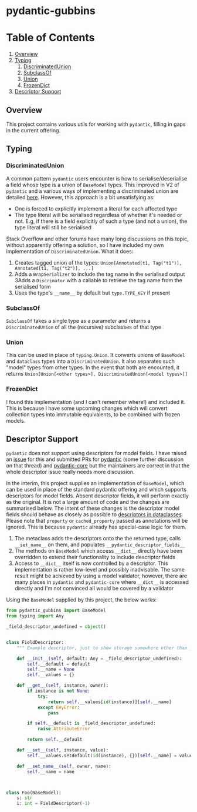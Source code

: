 # pydantic-gubbins

# Table of Contents
1. [Overview](#Overview)
2. [Typing](#Typing)
   1. [DiscriminatedUnion](#DiscriminatedUnion)
   2. [SubclassOf](#SubclassOf)
   3. [Union](#Union)
   4. [FrozenDict](#FrozenDict)
3. [Descriptor Support](#Descriptor-Support)


## Overview

This project contains various utils for working with `pydantic`, filling in gaps in the current offering.

## Typing

### DiscriminatedUnion

A common pattern `pydantic` users encounter is how to serialise/deserialise a field whose type is a union of `BaseModel`
types. This improved in V2 of `pydantic` and a various ways of implementing a discriminated union are detailed
[here](https://docs.pydantic.dev/latest/concepts/unions/#discriminated-unions-with-str-discriminators).
However, this approach is a bit unsatisfying as:

- One is forced to explicitly implement a literal for each affected type
- The type literal will be serialised regardless of whether it's needed or not. E.g, if there is a field explicitly
of such a type (and not a union), the type literal will still be serialised

Stack Overflow and other forums have many long discussions on this topic, without apparently offering a solution, so
I have included my own implementation of `DiscriminatedUnion`. What it does:

1. Creates tagged union of the types: `Union[Annotated[t1, Tag("t1")], Annotated[t1, Tag("t2")], ...]`
2. Adds a `WrapSerializer` to include the tag name in the serialised output
3Adds a `Discrimator` with a callable to retrieve the tag name from the serialised form
4. Uses the type's `__name__` by default but `type.TYPE_KEY` if present

### SubclassOf

`SubclassOf` takes a single type as a parameter and returns a `DiscriminatedUnion` of all the (recursive) subclasses
of that type

### Union

This can be used in place of `typing.Union`. It converts unions of `BaseModel` and `dataclass` types into a
`DiscriminatedUnion`. It also separates such "model" types from other types. In the event that both are encounted,
it returns `Union[Union[<other types>], DiscriminatedUnion[<model types>]]`

### FrozenDict

I found this implementation (and I can't remember where!) and included it. This is because I have some upcoming changes
which will convert collection types into immutable equivalents, to be combined with frozen models.


## Descriptor Support

`pydantic` does not support using descriptors for model fields. I have raised an
[issue](https://github.com/pydantic/pydantic/issues/11148) for this and submitted PRs for
[pydantic](https://github.com/pydantic/pydantic/pull/11176) (some further discussion on that thread) and
[pydantic-core](https://github.com/pydantic/pydantic-core/pull/1592) but the maintainers are correct in that the whole
descriptor issue really needs more discussion.

In the interim, this project supplies an implementation of `BaseModel`, which can be used in
place of the standard pydantic offering and which supports descriptors for model fields. Absent descriptor fields,
it will perform exactly as the original. It is not a large amount of code and the changes are summarised below.
The intent of these changes is the descriptor model fields should behave as closely as possible to [descriptors in
dataclasses](https://docs.python.org/3/library/dataclasses.html#descriptor-typed-fields).
Please note that `property` or `cached_property` passed as annotations will be ignored. This is because `pydantic`
already has special-case logic for them.

1. The metaclass adds the descriptors onto the the returned type, calls `__set_name__` on them,
and populates `__pydantic_descriptor_fields__`
2. The methods on `BaseModel` which access `__dict__` directly have been overridden to extend their functionality
to include descriptor fields
3. Access to `__dict__` itself is now controlled by a descriptor. This implementation is rather low-level and possibly
inadvisable. The same result might be achieved by using a model validator, however, there are many places
in `pydantic` and `pydantic-core` where `__dict__` is accessed directly and I'm not convinced all would be covered by
a validator

Using the `BaseModel` supplied by this project, the below works:

```py
from pydantic_gubbins import BaseModel
from typing import Any

_field_descriptor_undefined = object()


class FieldDescriptor:
    """ Example descriptor, just to show storage somewhere other than __dict__ """

    def __init__(self, default: Any = _field_descriptor_undefined):
        self.__default = default
        self.__name = None
        self.__values = {}

    def __get__(self, instance, owner):
        if instance is not None:
            try:
                return self.__values[id(instance)][self.__name]
            except KeyError:
                pass

        if self.__default is _field_descriptor_undefined:
            raise AttributeError

        return self.__default

    def __set__(self, instance, value):
        self.__values.setdefault(id(instance), {})[self.__name] = value

    def __set_name__(self, owner, name):
        self.__name = name



class Foo(BaseModel):
    s: str
    i: int = FieldDescriptor(-1)
```



